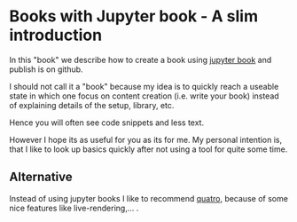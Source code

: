 # Books with Jupyter book - A slim introduction

In this "book" we describe how to create a book using [jupyter book](https://jupyterbook.org/en/stable/intro.html) and publish is on github.


I should not call it a "book" because my idea is to quickly reach a useable state in which one focus on content creation (i.e. write your book) instead of explaining details of the setup, library, etc.

Hence you will often see code snippets and less text.

However I hope its as useful for you as its for me.
My personal intention is, that I like to look up basics quickly after not using a tool for quite some time.

## Alternative

Instead of using jupyter books I like to recommend [quatro](https://quarto.org/), because of some nice features like live-rendering,... .


